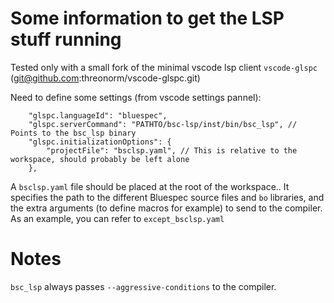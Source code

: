 # Some information to get the LSP stuff running

Tested only with a small fork of the minimal vscode lsp client `vscode-glspc` (git@github.com:threonorm/vscode-glspc.git)

Need to define some settings (from vscode settings pannel):
```
    "glspc.languageId": "bluespec",
    "glspc.serverCommand": "PATHTO/bsc-lsp/inst/bin/bsc_lsp", // Points to the bsc_lsp binary
    "glspc.initializationOptions": {
        "projectFile": "bsclsp.yaml", // This is relative to the workspace, should probably be left alone
    },

```

A `bsclsp.yaml` file should be placed at the root of the workspace.. It specifies the path to the different Bluespec source files and `bo` libraries, and the extra arguments (to define macros for example) to send to the compiler.
As an example, you can refer to `except_bsclsp.yaml`

# Notes

`bsc_lsp` always passes `--aggressive-conditions` to the compiler.
